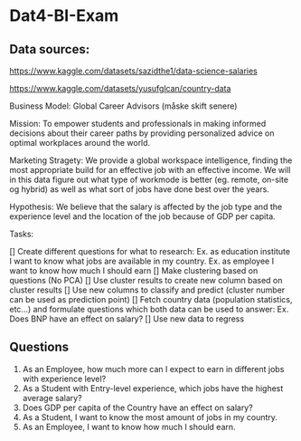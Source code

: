 # Dat4-BI-Exam

## Data sources:

https://www.kaggle.com/datasets/sazidthe1/data-science-salaries

https://www.kaggle.com/datasets/yusufglcan/country-data

Business Model: Global Career Advisors (måske skift senere)

Mission:
To empower students and professionals in making informed decisions about their career paths by providing personalized advice on optimal workplaces around the world.

Marketing Stragety:
We provide a global workspace intelligence, finding the most appropriate build for an effective job with an effective income.
We will in this data figure out what type of workmode is better (eg. remote, on-site og hybrid) as well as what sort of jobs have done best over the years.

Hypothesis:
We believe that the salary is affected by the job type and the experience level and the location of the job because of GDP per capita.

Tasks:

[] Create different questions for what to research: Ex. as education institute I want to know what jobs are available in my country. Ex. as employee I want to know how much I should earn
[] Make clustering based on questions (No PCA)
[] Use cluster results to create new column based on cluster results
[] Use new columns to classify and predict (cluster number can be used as prediction point)
[] Fetch country data (population statistics, etc...) and formulate questions which both data can be used to answer: Ex. Does BNP have an effect on salary?
[] Use new data to regress

## Questions

1. As an Employee, how much more can I expect to earn in different jobs with experience level?
2. As a Student with Entry-level experience, which jobs have the highest average salary?
3. Does GDP per capita of the Country have an effect on salary?
4. As a Student, I want to know the most amount of jobs in my country.
5. As an Employee, I want to know how much I should earn.
